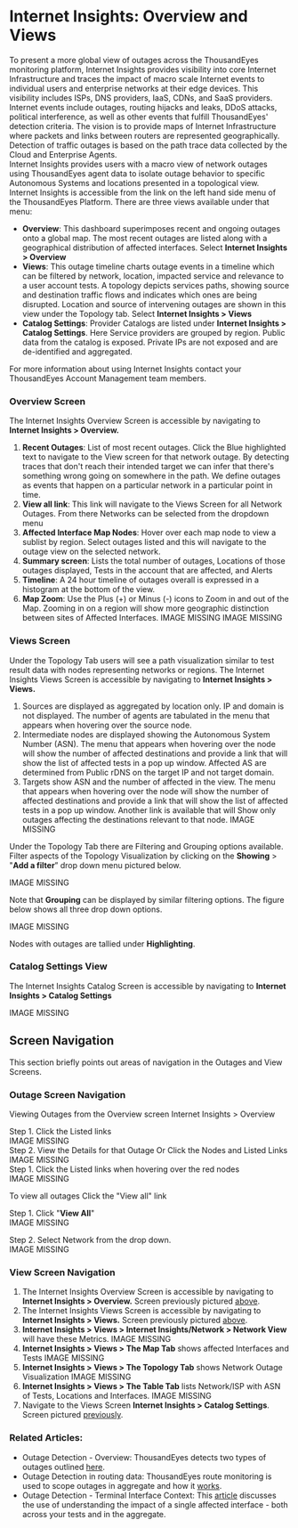 # Internet Insights: Overview and Views

To present a more global view of outages across the ThousandEyes monitoring platform, Internet Insights provides visibility into core Internet Infrastructure and traces the impact of macro scale Internet events to individual users and enterprise networks at their edge devices.  This visibility includes ISPs, DNS providers, IaaS, CDNs, and SaaS providers.  Internet events include outages, routing hijacks and leaks, DDoS attacks, political interference, as well as other events that fulfill ThousandEyes' detection criteria. The vision is to provide maps of Internet Infrastructure where packets and links between routers are represented geographically.   
Detection of traffic outages is based on the path trace data collected by the Cloud and Enterprise Agents.    
Internet Insights provides users with a macro view of network outages using ThousandEyes agent data to isolate outage behavior to specific Autonomous Systems and locations presented in a topological view.  Internet Insights is accessible from the link on the left hand side menu of the ThousandEyes Platform. There are three views available under that menu:

* **Overview**: This dashboard superimposes recent and ongoing outages onto a global map.  The most recent outages are listed along with a geographical distribution of affected interfaces.  Select **Internet Insights &gt; Overview**
* **Views**: This outage timeline charts outage events in a timeline which can be filtered by network, location, impacted service and relevance to a user account tests.  A topology depicts services paths, showing source and destination traffic flows and indicates which ones are being disrupted.  Location and source of intervening outages are shown in this view under the Topology tab.  Select **Internet Insights &gt; Views**
* **Catalog Settings**: Provider Catalogs are listed under **Internet Insights &gt; Catalog Settings**.  Here Service providers are grouped by region. Public data from the catalog is exposed.  Private IPs are not exposed and are de-identified and aggregated.  

For more information about using Internet Insights contact your ThousandEyes Account Management team members.  

### Overview Screen

The Internet Insights Overview Screen is accessible by navigating to **Internet Insights &gt; Overview.**

1. **Recent Outages**: List of most recent outages.  Click the Blue highlighted text to navigate to the View screen for that network outage.   By detecting traces that don't reach their intended target we can infer that there's something wrong going on somewhere in the path. We define outages as events that happen on a particular network in a particular point in time.  
2. **View all link**: This link will navigate to the Views Screen for all Network Outages.  From there Networks can be selected from the dropdown menu
3. **Affected Interface Map Nodes**: Hover over each map node to view a sublist by region.  Select outages listed and this will navigate to the outage view on the selected network.
4. **Summary screen**: Lists the total number of outages, Locations of those outages displayed, Tests in the account that are affected, and Alerts
5. **Timeline**:  A 24 hour timeline of outages overall is expressed in a histogram at the bottom of the view.
6. **Map Zoom**: Use the Plus \(+\) or Minus \(-\) icons to Zoom in and out of the Map.  Zooming in on a region will show more geographic distinction between sites of Affected Interfaces. IMAGE MISSING IMAGE MISSING

### Views Screen

Under the Topology Tab users will see a path visualization similar to test result data with nodes representing networks or regions.  The Internet Insights Views Screen is accessible by navigating to **Internet Insights &gt; Views.**

1. Sources are displayed as aggregated by location only.  IP and domain is not displayed.  The number of agents are tabulated in the menu that appears when hovering over the source node.
2. Intermediate nodes are displayed showing the Autonomous System Number \(ASN\).  The menu that appears when hovering over the node will show the number of affected destinations and provide a link that will show the list of affected tests in a pop up window.  Affected AS are determined from Public rDNS on the target IP and not target domain.
3. Targets show ASN and the number of affected in the view.  The menu that appears when hovering over the node will show the number of affected destinations and provide a link that will show the list of affected tests in a pop up window.  Another link is available that will Show only outages affecting the destinations relevant to that node. IMAGE MISSING

Under the Topology Tab there are Filtering and Grouping options available.  Filter aspects of the Topology Visualization by clicking on the **Showing** &gt; "**Add a filter**” drop down menu pictured below.  

IMAGE MISSING

Note that **Grouping** can be displayed by similar filtering options.  The figure below shows all three drop down options.  

IMAGE MISSING

Nodes with outages are tallied under **Highlighting**.  

### Catalog Settings View

The Internet Insights Catalog Screen is accessible by navigating to **Internet Insights &gt; Catalog Settings**

IMAGE MISSING  


## Screen Navigation

This section briefly points out areas of navigation in the Outages and View Screens.  

###  Outage Screen Navigation

 Viewing Outages from the Overview screen Internet Insights &gt; Overview

Step 1. Click the Listed links  
IMAGE MISSING  
Step 2. View the Details for that Outage Or Click the Nodes and Listed Links  
IMAGE MISSING  
Step 1. Click the Listed links when hovering over the red nodes  
IMAGE MISSING

To view all outages Click the "View all" link

Step 1. Click "**View All**"   
IMAGE MISSING

Step 2. Select Network from the drop down.   
IMAGE MISSING

###  View Screen Navigation

1. The Internet Insights Overview Screen is accessible by navigating to **Internet Insights &gt; Overview.**  Screen previously pictured [above]().
2. The Internet Insights Views Screen is accessible by navigating to **Internet Insights &gt; Views.**  Screen previously pictured [above]().
3. **Internet Insights &gt; Views &gt; Internet Insights/Network &gt; Network View** will have these Metrics.  IMAGE MISSING
4. **Internet Insights &gt; Views &gt; The Map Tab** shows affected Interfaces and Tests   IMAGE MISSING
5. **Internet Insights &gt; Views &gt; The Topology Tab** shows Network Outage Visualization   IMAGE MISSING
6. **Internet Insights &gt; Views &gt; The Table Tab** lists Network/ISP with ASN of Tests, Locations and Interfaces.  IMAGE MISSING
7. Navigate to the Views Screen **Internet Insights &gt; Catalog Settings**. Screen pictured [previously]().

### Related Articles:

* Outage Detection - Overview: ThousandEyes detects two types of outages outlined [here](https://success.thousandeyes.com/PublicArticlePage?articleIdParam=kA0E0000000CmskKAC_Outage-Detection-Overview).  
* Outage Detection in routing data: ThousandEyes route monitoring is used to scope outages in aggregate and how it [works](https://success.thousandeyes.com/ViewArticle?articleIdParam=kA0E0000000CmsmKAC). 
* Outage Detection - Terminal Interface Context: This [article](https://success.thousandeyes.com/ViewArticle?articleIdParam=kA0E0000000CmsiKAC) discusses the use of understanding the impact of a single affected interface - both across your tests and in the aggregate.

